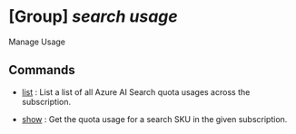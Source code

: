 # [Group] _search usage_

Manage Usage

## Commands

- [list](/Commands/search/usage/_list.md)
: List a list of all Azure AI Search quota usages across the subscription.

- [show](/Commands/search/usage/_show.md)
: Get the quota usage for a search SKU in the given subscription.
